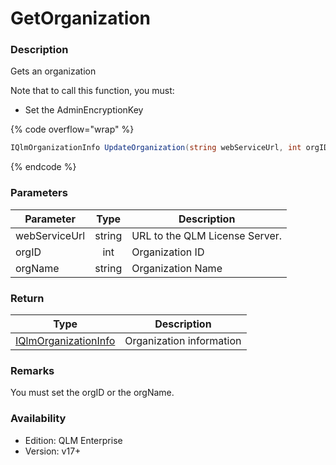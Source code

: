 # GetOrganization

### Description

Gets an organization

Note that to call this function, you must:

* Set the AdminEncryptionKey

{% code overflow="wrap" %}
```csharp
IQlmOrganizationInfo UpdateOrganization(string webServiceUrl, int orgID, string orgName)
```
{% endcode %}

### Parameters

| Parameter     |  Type  | Description                    |
| ------------- | :----: | ------------------------------ |
| webServiceUrl | string | URL to the QLM License Server. |
| orgID         |   int  | Organization ID                |
| orgName       | string | Organization Name              |

### Return

| Type                                                                 | Description              |
| -------------------------------------------------------------------- | ------------------------ |
| [IQlmOrganizationInfo](../../iqlmcustomerinfo/iqlmorganizationinfo/) | Organization information |

### Remarks

You must set the orgID or the orgName.

### Availability

* Edition: QLM Enterprise
* Version: v17+
